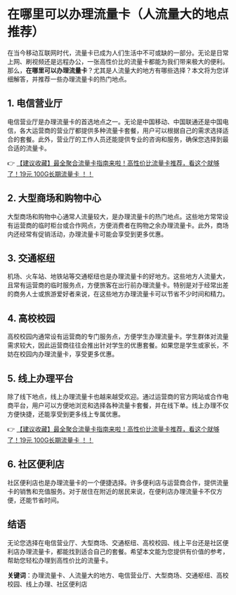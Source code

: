 # 在哪里可以办理流量卡（人流量大的地点推荐）

在当今移动互联网时代，流量卡已成为人们生活中不可或缺的一部分。无论是日常上网、刷视频还是远程办公，一张高性价比的流量卡都能为我们带来极大的便利。那么，**在哪里可以办理流量卡**？尤其是人流量大的地方有哪些选择？本文将为您详细解答，并推荐一些办理流量卡的热门地点。

## 1. 电信营业厅

电信营业厅是办理流量卡的首选地点之一。无论是中国移动、中国联通还是中国电信，各大运营商的营业厅都提供多种流量卡套餐，用户可以根据自己的需求选择适合的套餐。此外，营业厅的工作人员还能提供专业的咨询和服务，确保您选择到最合适的流量卡。

👉 [【建议收藏】最全聚合流量卡指南来啦！高性价比流量卡推荐，看这个就够了！19元 100G长期流量卡 ！！](https://bit.ly/Liuliangka)

## 2. 大型商场和购物中心

大型商场和购物中心通常人流量较大，是办理流量卡的热门地点。这些地方常常设有运营商的临时柜台或合作网点，方便消费者在购物之余办理流量卡。此外，商场内还经常有促销活动，办理流量卡可能会享受到更多优惠。

## 3. 交通枢纽

机场、火车站、地铁站等交通枢纽也是办理流量卡的好地方。这些地方人流量大，且常有运营商的临时服务点，方便旅客在出行前办理流量卡。特别是对于经常出差的商务人士或旅游爱好者来说，在这些地方办理流量卡可以节省不少时间和精力。

## 4. 高校校园

高校校园内通常设有运营商的专门服务点，方便学生办理流量卡。学生群体对流量需求较大，因此运营商往往会推出针对学生的优惠套餐。如果您是学生或家长，不妨在校园内办理流量卡，享受更多优惠。

## 5. 线上办理平台

除了线下地点，线上办理流量卡也越来越受欢迎。通过运营商的官方网站或合作电商平台，用户可以方便地浏览和选择各种流量卡套餐，并在线下单。线上办理不仅方便快捷，还能享受到更多线上专属优惠。

👉 [【建议收藏】最全聚合流量卡指南来啦！高性价比流量卡推荐，看这个就够了！19元 100G长期流量卡 ！！](https://bit.ly/Liuliangka)

## 6. 社区便利店

社区便利店也是办理流量卡的一个便捷选择。许多便利店与运营商合作，提供流量卡的销售和充值服务。对于居住在附近的居民来说，在便利店办理流量卡不仅方便，还能节省时间。

## 结语

无论您选择在电信营业厅、大型商场、交通枢纽、高校校园、线上平台还是社区便利店办理流量卡，都能找到适合自己的套餐。希望本文能为您提供有价值的参考，帮助您轻松办理到高性价比的流量卡。

**关键词**：办理流量卡、人流量大的地方、电信营业厅、大型商场、交通枢纽、高校校园、线上办理、社区便利店